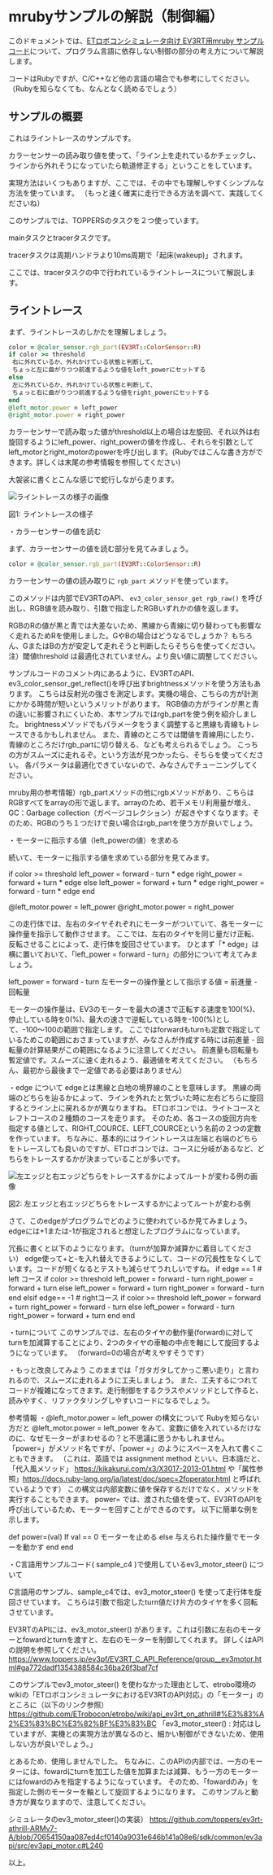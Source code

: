 # mrubyサンプルの解説（制御編）

このドキュメントでは、[ETロボコンシミュレータ向け EV3RT用mruby サンプルコード](https://github.com/ETrobocon/etrobo/tree/master/dist/sample_mruby)について、プログラム言語に依存しない制御の部分の考え方について解説します。

コードはRubyですが、C/C++など他の言語の場合でも参考にしてください。（Rubyを知らなくても、なんとなく読めるでしょう）


## サンプルの概要

これはライントレースのサンプルです。

カラーセンサーの読み取り値を使って、「ライン上を走れているかチェックし、ラインから外れそうになっていたら軌道修正する」ということをしています。

実現方法はいくつもありますが、ここでは、その中でも理解しやすくシンプルな方法を使っています。
（もっと速く確実に走行できる方法を調べて、実践してくださいね）

このサンプルでは、TOPPERSのタスクを２つ使っています。

mainタスクとtracerタスクです。

tracerタスクは周期ハンドラより10ms周期で「起床(wakeup)」されます。

ここでは、tracerタスクの中で行われているライントレースについて解説します。

## ライントレース

まず、ライントレースのしかたを理解しましょう。

```ruby
color = @color_sensor.rgb_part(EV3RT::ColorSensor::R)
if color >= threshold
 右に外れているか、外れかけている状態と判断して、
 ちょっと左に曲がりつつ前進するような値をleft_powerにセットする
else
 左に外れているか、外れかけている状態と判断して、
 ちょっと右に曲がりつつ前進するような値をright_powerにセットする
end
@left_motor.power = left_power
@right_motor.power = right_power
```

カラーセンサーで読み取った値がthreshold以上の場合は左旋回、それ以外は右旋回するようにleft_power、right_powerの値を作成し、それらを引数としてleft_motorとright_motorのpowerを呼び出します。(Rubyではこんな書き方ができます。詳しくは末尾の参考情報を参照してください)

大袈裟に書くとこんな感じで蛇行しながら走ります。

![ライントレースの様子の画像](https://github.com/mruby-Forum/mruby-ev3rt/tree/master/doc/images/sample-guide-control-lintrace.png)

図1: ライントレースの様子


・カラーセンサーの値を読む

まず、カラーセンサーの値を読む部分を見てみましょう。

```ruby
color = @color_sensor.rgb_part(EV3RT::ColorSensor::R)
```

カラーセンサーの値の読み取りに ```rgb_part``` メソッドを使っています。

このメソッドは内部でEV3RTのAPI、 ```ev3_color_sensor_get_rgb_raw()``` を呼び出し、RGB値を読み取り、引数で指定したRGBいずれかの値を返します。

RGBのRの値が黒と青では大差ないため、黒線から青線に切り替わっても影響なく走れるためRを使用しました。GやBの場合はどうなるでしょうか？
もちろん、GまたはBの方が安定して走れそうと判断したらそちらを使ってください。
注）閾値threshold は最適化されていません。より良い値に調整してください。

サンプルコードのコメント内にあるように、EV3RTのAPI、ev3_color_sensor_get_reflect()を呼び出すbrightnessメソッドを使う方法もあります。
こちらは反射光の強さを測定します。実機の場合、こちらの方が計測にかかる時間が短いというメリットがあります。
RGB値の方がラインが黒と青の違いに影響されにくいため、本サンプルではrgb_partを使う例を紹介しました。
brightnessメソッドでもパラメータをうまく調整すると黒線も青線もトレースできるかもしれません。
また、青線のところでは閾値を青線用にしたり、青線のところだけrgb_partに切り替える、なども考えられるでしょう。
こっちの方がスムーズに走れるぞ。という方法が見つかったら、そちらを使ってください。
各パラメータは最適化できていないので、みなさんでチューニングしてください。

mruby用の参考情報）rgb_partメソッドの他にrgbメソッドがあり、こちらはRGBすべてをarrayの形で返します。arrayのため、若干メモリ利用量が増え、GC：Garbage collection（ガベージコレクション）が起きやすくなります。そのため、RGBのうち１つだけで良い場合はrgb_partを使う方が良いでしょう。

	
・モーターに指示する値（left_powerの値）を求める

続いて、モーターに指示する値を求めている部分を見てみます。

if color >= threshold
  left_power = forward - turn * edge
  right_power = forward + turn * edge
else
  left_power = forward + turn * edge
  right_power = forward - turn * edge
end

@left_motor.power = left_power
@right_motor.power = right_power


この走行体では、左右のタイヤそれぞれにモーターがついていて、各モーターに操作量を指示して動作させます。
ここでは、左右のタイヤを同じ量だけ正転、反転させることによって、走行体を旋回させています。
ひとまず「* edge」は横に置いておいて、「left_power = forward - turn」の部分について考えてみましょう。

left_power = forward - turn
左モーターの操作量として指示する値 = 前進量 - 回転量

モーターの操作量は、EV3のモーターを最大の速さで正転する速度を100(%)、停止している時を0(%)、最大の速さで逆転している時を-100(%)として、-100〜100の範囲で指定します。
ここではforwardもturnも定数で指定しているためこの範囲におさまっていますが、みなさんが作成する時には前進量 - 回転量の計算結果がこの範囲になるように注意してください。
前進量も回転量も暫定値です。スムーズに速く走れるよう、最適値を考えてください。
（もちろん、最初から最後まで一定値である必要はありません）

・edge について
edgeとは黒線と白地の境界線のことを意味します。
黒線の両端のどちらを辿るかによって、ラインを外れたと気づいた時に左右どちらに旋回するとライン上に戻れるかが異なりますね。
ETロボコンでは、ライトコースとレフトコースの２種類のコースを走ります。
そのため、各コースの旋回方向を指定する値として、RIGHT_COURCE、LEFT_COURCEという名前の２つの定数を作っています。
ちなみに、基本的にはライントレースは左端と右端のどちらをトレースしても良いのですが、ETロボコンでは、コースに分岐があるなど、どちらをトレースするかが決まっていることが多いです。


![左エッジと右エッジどちらをトレースするかによってルートが変わる例の画像](https://github.com/mruby-Forum/mruby-ev3rt/tree/master/doc/images/sample-guide-control-edge.png)

図2: 左エッジと右エッジどちらをトレースするかによってルートが変わる例


さて、このedgeがプログラムでどのように使われているか見てみましょう。
edgeには+1または-1が指定されると想定したプログラムになっています。

冗長に書くと以下のようになります。（turnが加算か減算かに着目してください）
edge使って+と-を入れ替えできるようにして、コードの冗長性をなくしています。コードが短くなるとテストも減らせてうれしいですね。
if edge == 1  # left コース
  if color >= threshold
    left_power = forward - turn
    right_power = forward + turn
  else
    left_power = forward + turn
    right_power = forward - turn
  end
elsif edge== -1 # rightコース
  if color >= threshold
    left_power = forward + turn
    right_power = forward - turn
  else
    left_power = forward - turn
    right_power = forward + turn
  end
end

・turnについて
このサンプルでは、左右のタイヤの動作量(forward)に対してturnを加減算することにより、2つのタイヤの車軸の中点を軸にして旋回するようになっています。
（forward=0の場合が考えやすそうです）

・もっと改良してみよう
このままでは「ガタガタしてかっこ悪い走り」と言われるので、スムーズに走れるように工夫しましょう。
また、工夫するにつれてコードが複雑になってきます。走行制御をするクラスやメソッドとして作ると、読みやすく、リファクタリングしやすいコードになるでしょう。


参考情報
・@left_motor.power = left_power の構文について
Rubyを知らない方だと @left_motor.power = left_power をみて、変数に値を入れているだけなのに、なぜモーターがまわせるの？と不思議に思うかもしれません。
「power=」がメソッド名ですが、「power =」のようにスペースを入れて書くこともできます。
（これは、英語では assignment method といい、日本語だと、「代入風メソッド」 https://kikakurui.com/x3/X3017-2013-01.html や「属性参照」https://docs.ruby-lang.org/ja/latest/doc/spec=2foperator.html と呼ばれているようです）
この構文は内部変数に値を保存するだけでなく、メソッドを実行することもできます。
power= では、渡された値を使って、EV3RTのAPIを呼び出しているため、モーターを回すことができるのです。
以下に簡単な例を示します。

def power=(val)
  If val == 0
    モーターを止める
   else
    与えられた操作量でモーターを動かす
  end
end

・C言語用サンプルコード( sample_c4 )で使用しているev3_motor_steer() について

C言語用のサンプル、sample_c4では、ev3_motor_steer() を使って走行体を旋回させています。
こちらは引数で指定したturn値だけ片方のタイヤを多く回転させています。


EV3RTのAPIには、ev3_motor_steer() があります。これは引数に左右のモーターとfowardとturnを渡すと、左右のモーターを制御してくれます。
詳しくはAPIの説明を参照してください。
https://www.toppers.jp/ev3pf/EV3RT_C_API_Reference/group__ev3motor.html#ga772dadf1354388584c36ba26f3baf7cf

このサンプルでev3_motor_steer() を使わなかった理由として、etrobo環境のwikiの「ETロボコンシミュレータにおけるEV3RTのAPI対応」の「モーター」のところに（以下のリンク参照）
https://github.com/ETrobocon/etrobo/wiki/api_ev3rt_on_athrill#%E3%83%A2%E3%83%BC%E3%82%BF%E3%83%BC
「ev3_motor_steer() : 対応はしていますが、実機との実現方法が異なるのと、細かい制御ができないため、使用しない方が良いでしょう。」

とあるため、使用しませんでした。
ちなみに、このAPIの内部では、一方のモーターには、fowardにturnを加工した値を加算または減算、もう一方のモーターにはfowardのみを指定するようになっています。
そのため、「fowardのみ」を指定した側のモーターを軸として旋回するようになります。
このサンプルと動き方が異なりますので、注意してください。

シミュレータのev3_motor_steer()の実装）
https://github.com/toppers/ev3rt-athrill-ARMv7-A/blob/70654150aa087ed4cf0140a9031e646b141a08e6/sdk/common/ev3api/src/ev3api_motor.c#L240


以上。
